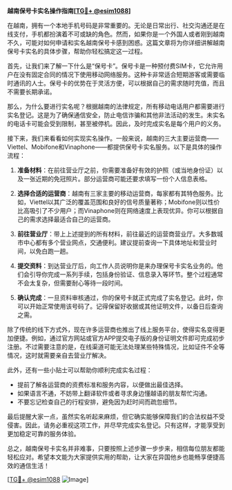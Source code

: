 **越南保号卡实名操作指南[[TG💪+ @esim1088](https://t.me/s/esim1088)]**

在越南，拥有一个本地手机号码是非常重要的。无论是日常出行、社交沟通还是在线支付，手机都扮演着不可或缺的角色。然而，如果你是一个外国人或者刚到越南不久，可能对如何申请和实名越南保号卡感到困惑。这篇文章将为你详细讲解越南保号卡实名的具体步骤，帮助你轻松搞定这一过程。

首先，让我们来了解一下什么是“保号卡”。保号卡是一种预付费SIM卡，它允许用户在没有固定合同的情况下使用移动网络服务。这种卡非常适合短期游客或需要临时通讯的人士。保号卡的优势在于灵活方便，可以根据自己的需求随时充值，而且不需要长期承诺。

那么，为什么要进行实名呢？根据越南的法律规定，所有移动电话用户都需要进行实名登记。这是为了确保通信安全，防止电信诈骗和其他非法活动的发生。未实名的电话卡可能会受到限制，甚至被停机。因此，及时完成实名是每个用户的义务。

接下来，我们来看看如何实现实名操作。一般来说，越南的三大主要运营商——Viettel、Mobifone和Vinaphone——都提供保号卡实名服务。以下是具体的操作流程：

1. **准备材料**：在前往营业厅之前，你需要准备好有效的护照（或当地身份证）以及一张近期的免冠照片。部分运营商可能还要求填写一份个人信息表格。

2. **选择合适的运营商**：越南有三家主要的移动运营商，每家都有其特色服务。比如，Viettel以其广泛的覆盖范围和良好的信号质量著称；Mobifone则以性价比高吸引了不少用户；而Vinaphone则在网络速度上表现优异。你可以根据自己的需求选择最适合自己的运营商。

3. **前往营业厅**：带上上述提到的所有材料，前往最近的运营商营业厅。大多数城市中心都有多个营业网点，交通便利。建议提前查询一下具体地址和营业时间，以免白跑一趟。

4. **提交资料**：到达营业厅后，向工作人员说明你是来办理保号卡实名业务的。他们会引导你完成一系列手续，包括身份验证、信息录入等环节。整个过程通常不会太复杂，但需要耐心等待一段时间。

5. **确认完成**：一旦资料审核通过，你的保号卡就正式完成了实名登记。此时，你可以开始正常使用该号码了。记得保留好收据或其他证明文件，以备日后查询之需。

除了传统的线下方式外，现在许多运营商也推出了线上服务平台，使得实名变得更加便捷。例如，通过官方网站或官方APP提交电子版的身份证明文件即可完成初步注册。不过需要注意的是，在线渠道可能无法处理某些特殊情况，比如证件不全等情况，这时就需要亲自去营业厅解决。

此外，还有一些小贴士可以帮助你顺利完成实名过程：

- 提前了解各运营商的资费标准和服务内容，以便做出最佳选择。
- 如果语言不通，不妨带上翻译软件或者寻求身边懂越语的朋友帮忙沟通。
- 不要忘记检查自己的行程安排，避免因为赶时间而疏忽细节。

最后提醒大家一点，虽然实名听起来麻烦，但它确实能够保障我们的合法权益不受侵害。因此，请务必重视这项工作，并尽早完成实名登记。只有这样，才能享受到更加稳定可靠的服务体验。

总之，越南保号卡实名并非难事，只要按照上述步骤一步步来，相信每位朋友都能轻松应对。希望本文能为大家提供实用的帮助，让大家在异国他乡也能畅享便捷高效的通信生活！

[[TG💪+ @esim1088](https://t.me/s/esim1088) ![Image](https://i.postimg.cc/4NQfJmqS/Snipaste-2025-05-13-00-14-12.png)]